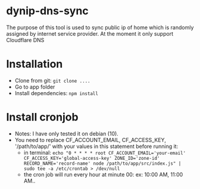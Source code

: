 # dynip-dns-sync
The purpose of this tool is used to sync public ip of home which is randomly assigned by internet service provider. At the moment it only support Cloudflare DNS

# Installation
- Clone from git: `git clone ....`
- Go to app folder
- Install dependencies: `npm install`

# Install cronjob
- Notes: I have only tested it on debian (10).
- You need to replace CF_ACCOUNT_EMAIL, CF_ACCESS_KEY, '/path/to/app/' with your values in this statement before running it: 
  - in terminal: `echo "0 * * * * root CF_ACCOUNT_EMAIL='your-email' CF_ACCESS_KEY='global-access-key' ZONE_ID='zone-id' RECORD_NAME='record-name' node /path/to/app/src/index.js" | sudo tee -a /etc/crontab > /dev/null`
  - the cron job will run every hour at minute 00: ex: 10:00 AM, 11:00 AM..

